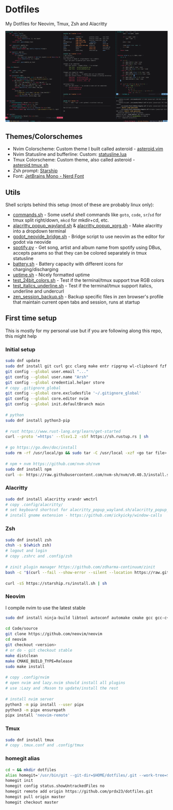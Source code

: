 # Dotfiles

My Dotfiles for Neovim, Tmux, Zsh and Alacritty

![Screenshot](/Pictures/full-setup.png?raw=true)

## Themes/Colorschemes
  * Nvim Colorscheme: Custom theme I built called asteroid - [asteroid.vim](https://github.com/prdx23/asteroid.vim)
  * Nvim Statusline and bufferline: Custom: [statusline.lua](https://github.com/prdx23/dotfiles/blob/master/.config/nvim/lua/statusline.lua)
  * Tmux Colorscheme: Custom theme, also called asteroid - [asteroid.tmux.sh](https://github.com/prdx23/dotfiles/blob/master/.config/tmux/asteroid.tmux.sh)
  * Zsh prompt: [Starship](https://starship.rs/)
  * Font: [JetBrains Mono - Nerd Font](https://www.nerdfonts.com/font-downloads)

## Utils
Shell scripts behind this setup (most of these are probably linux only):

  * [commands.sh](https://github.com/prdx23/dotfiles/blob/master/.config/zsh/commands.sh) - Some useful shell commands like `goto`, `code`, `sr`/`sd` for tmux split right/down, `mkcd` for mkdir+cd, etc.
  * [alacritty_popup_wayland.sh](https://github.com/prdx23/dotfiles/blob/master/.config/zsh/alacritty_popup_wayland.sh) & [alacritty_popup_xorg.sh](https://github.com/prdx23/dotfiles/blob/master/.config/zsh/alacritty_popup_xorg.sh) - Make alacritty into a dropdown terminal
  * [godot_neovide_bridge.sh](https://github.com/prdx23/dotfiles/blob/master/.config/zsh/godot_neovide_bridge.sh) - Bridge script to use neovim as the editor for godot via neovide
  * [spotify.py](https://github.com/prdx23/dotfiles/blob/master/.config/tmux/spotify.py) - Get song, artist and album name from spotify using DBus, accepts params so that they can be colored separately in tmux statusline
  * [battery.sh](https://github.com/prdx23/dotfiles/blob/master/.config/tmux/battery.sh) - Battery capacity with different icons for charging/discharging
  * [uptime.sh](https://github.com/prdx23/dotfiles/blob/master/.config/tmux/uptime.sh) - Nicely formatted uptime
  * [test_24bit_colors.sh](https://github.com/prdx23/dotfiles/blob/master/.config/zsh/test_24bit_colors.sh) - Test if the terminal/tmux support true RGB colors
  * [test_italics_underline.sh](https://github.com/prdx23/dotfiles/blob/master/.config/zsh/test_italics_underline.sh) - Test if the terminal/tmux support italics, underline and undercurl
  * [zen_session_backup.sh](https://github.com/prdx23/dotfiles/blob/master/.config/zsh/zen_session_backup.sh) - Backup specific files in zen browser's profile that maintain current open tabs and session, runs at startup


## First time setup
This is mostly for my personal use but if you are following along this repo, this might help


### Initial setup
```sh
sudo dnf update
sudo dnf install git curl gcc clang make entr ripgrep wl-clipboard fzf jq fd-find bat
git config --global user.email "..."
git config --global user.name "Arsh"
git config --global credential.helper store
# copy .gitignore_global
git config --global core.excludesfile '~/.gitignore_global'
git config --global core.editor nvim
git config --global init.defaultBranch main

# python
sudo dnf install python3-pip

# rust https://www.rust-lang.org/learn/get-started
curl --proto '=https' --tlsv1.2 -sSf https://sh.rustup.rs | sh

# go https://go.dev/doc/install
sudo rm -rf /usr/local/go && sudo tar -C /usr/local -xzf <go tar file>

# npm + nvm https://github.com/nvm-sh/nvm
sudo dnf install npm
curl -o- https://raw.githubusercontent.com/nvm-sh/nvm/v0.40.3/install.sh | bash
```


### Alacritty
```sh
sudo dnf install alacritty xrandr wmctrl
# copy .config/alacritty/
# set keyboard shortcut for alacritty_popup_wayland.sh/alacritty_popup_xorg.sh
# install gnome extension - https://github.com/ickyicky/window-calls
```


### Zsh
```sh
sudo dnf install zsh
chsh -s $(which zsh)
# logout and login
# copy .zshrc and .config/zsh

# zinit plugin manager https://github.com/zdharma-continuum/zinit
bash -c "$(curl --fail --show-error --silent --location https://raw.githubusercontent.com/zdharma-continuum/zinit/HEAD/scripts/install.sh)"

curl -sS https://starship.rs/install.sh | sh
```


### Neovim
I compile nvim to use the latest stable
```sh
sudo dnf install ninja-build libtool autoconf automake cmake gcc gcc-c++ make pkgconfig unzip patch gettext curl

cd Code/source
git clone https://github.com/neovim/neovim
cd neovim
git checkout <version>
# or do - git checkout stable
make distclean
make CMAKE_BUILD_TYPE=Release
sudo make install

# copy .config/nvim
# open nvim and lazy.nvim should install all plugins
# use :Lazy and :Mason to update/install the rest

# install nvim server
python3 -m pip install --user pipx
python3 -m pipx ensurepath
pipx install 'neovim-remote'
```


### Tmux
```sh
sudo dnf install tmux
# copy .tmux.conf and .config/tmux
```

### homegit alias
```sh
cd ~ && mkdir dotfiles
alias homegit='/usr/bin/git --git-dir=$HOME/dotfiles/.git --work-tree=$HOME'
homegit init
homegit config status.showUntrackedFiles no
homegit remote add origin https://github.com/prdx23/dotfiles.git
homegit pull origin master
homegit checkout master
```
